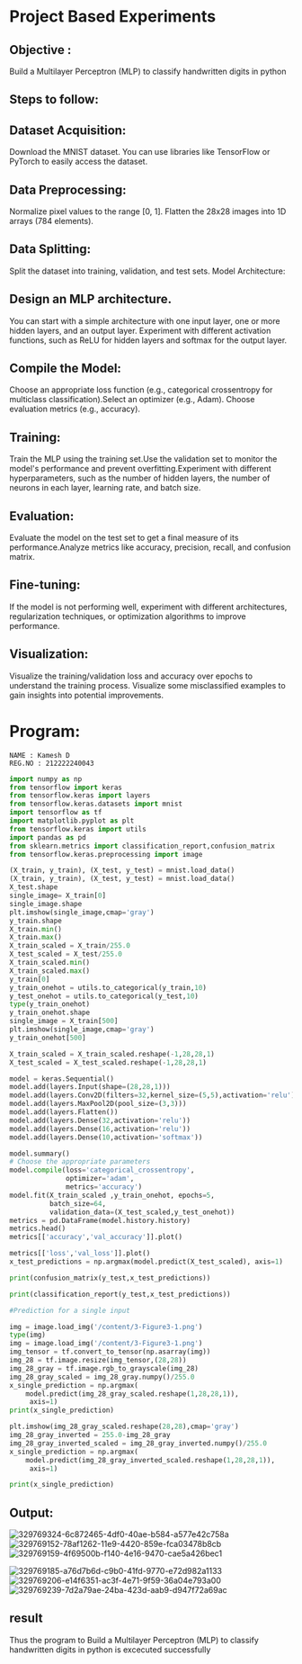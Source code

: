 # Project Based Experiments
## Objective :
 Build a Multilayer Perceptron (MLP) to classify handwritten digits in python
## Steps to follow:
## Dataset Acquisition:
Download the MNIST dataset. You can use libraries like TensorFlow or PyTorch to easily access the dataset.
## Data Preprocessing:
Normalize pixel values to the range [0, 1].
Flatten the 28x28 images into 1D arrays (784 elements).
## Data Splitting:

Split the dataset into training, validation, and test sets.
Model Architecture:
## Design an MLP architecture. 
You can start with a simple architecture with one input layer, one or more hidden layers, and an output layer.
Experiment with different activation functions, such as ReLU for hidden layers and softmax for the output layer.
## Compile the Model:
Choose an appropriate loss function (e.g., categorical crossentropy for multiclass classification).Select an optimizer (e.g., Adam).
Choose evaluation metrics (e.g., accuracy).
## Training:
Train the MLP using the training set.Use the validation set to monitor the model's performance and prevent overfitting.Experiment with different hyperparameters, such as the number of hidden layers, the number of neurons in each layer, learning rate, and batch size.
## Evaluation:

Evaluate the model on the test set to get a final measure of its performance.Analyze metrics like accuracy, precision, recall, and confusion matrix.
## Fine-tuning:
If the model is not performing well, experiment with different architectures, regularization techniques, or optimization algorithms to improve performance.
## Visualization:
Visualize the training/validation loss and accuracy over epochs to understand the training process. Visualize some misclassified examples to gain insights into potential improvements.

# Program:
```
NAME : Kamesh D
REG.NO : 212222240043
```
```py
import numpy as np
from tensorflow import keras
from tensorflow.keras import layers
from tensorflow.keras.datasets import mnist
import tensorflow as tf
import matplotlib.pyplot as plt
from tensorflow.keras import utils
import pandas as pd
from sklearn.metrics import classification_report,confusion_matrix
from tensorflow.keras.preprocessing import image

(X_train, y_train), (X_test, y_test) = mnist.load_data()
(X_train, y_train), (X_test, y_test) = mnist.load_data()
X_test.shape
single_image= X_train[0]
single_image.shape
plt.imshow(single_image,cmap='gray')
y_train.shape
X_train.min()
X_train.max()
X_train_scaled = X_train/255.0
X_test_scaled = X_test/255.0
X_train_scaled.min()
X_train_scaled.max()
y_train[0]
y_train_onehot = utils.to_categorical(y_train,10)
y_test_onehot = utils.to_categorical(y_test,10)
type(y_train_onehot)
y_train_onehot.shape
single_image = X_train[500]
plt.imshow(single_image,cmap='gray')
y_train_onehot[500]

X_train_scaled = X_train_scaled.reshape(-1,28,28,1)
X_test_scaled = X_test_scaled.reshape(-1,28,28,1)

model = keras.Sequential()
model.add(layers.Input(shape=(28,28,1)))
model.add(layers.Conv2D(filters=32,kernel_size=(5,5),activation='relu'))
model.add(layers.MaxPool2D(pool_size=(3,3)))
model.add(layers.Flatten())
model.add(layers.Dense(32,activation='relu'))
model.add(layers.Dense(16,activation='relu'))
model.add(layers.Dense(10,activation='softmax'))

model.summary()
# Choose the appropriate parameters
model.compile(loss='categorical_crossentropy',
              optimizer='adam',
              metrics='accuracy')
model.fit(X_train_scaled ,y_train_onehot, epochs=5,
          batch_size=64,
          validation_data=(X_test_scaled,y_test_onehot))
metrics = pd.DataFrame(model.history.history)
metrics.head()
metrics[['accuracy','val_accuracy']].plot()

metrics[['loss','val_loss']].plot()
x_test_predictions = np.argmax(model.predict(X_test_scaled), axis=1)

print(confusion_matrix(y_test,x_test_predictions))

print(classification_report(y_test,x_test_predictions))

#Prediction for a single input

img = image.load_img('/content/3-Figure3-1.png')
type(img)
img = image.load_img('/content/3-Figure3-1.png')
img_tensor = tf.convert_to_tensor(np.asarray(img))
img_28 = tf.image.resize(img_tensor,(28,28))
img_28_gray = tf.image.rgb_to_grayscale(img_28)
img_28_gray_scaled = img_28_gray.numpy()/255.0
x_single_prediction = np.argmax(
    model.predict(img_28_gray_scaled.reshape(1,28,28,1)),
     axis=1)
print(x_single_prediction)

plt.imshow(img_28_gray_scaled.reshape(28,28),cmap='gray')
img_28_gray_inverted = 255.0-img_28_gray
img_28_gray_inverted_scaled = img_28_gray_inverted.numpy()/255.0
x_single_prediction = np.argmax(
    model.predict(img_28_gray_inverted_scaled.reshape(1,28,28,1)),
     axis=1)

print(x_single_prediction)
```

## Output:
![329769324-6c872465-4df0-40ae-b584-a577e42c758a](https://github.com/Aravindsamy04/NN-Project-Based-Experiment/assets/113497037/dc516a7a-ea76-4a1f-b3b8-f9fb9cfdea03)
![329769152-78af1262-11e9-4420-859e-fca03478b8cb](https://github.com/Aravindsamy04/NN-Project-Based-Experiment/assets/113497037/a9dcdcd5-a306-40f3-9bc3-cb307af16cb9)
![329769159-4f69500b-f140-4e16-9470-cae5a426bec1](https://github.com/Aravindsamy04/NN-Project-Based-Experiment/assets/113497037/66cb193b-71d2-4705-bf97-e7ea81dcfd9a)

![329769185-a76d7b6d-c9b0-41fd-9770-e72d982a1133](https://github.com/Aravindsamy04/NN-Project-Based-Experiment/assets/113497037/f9967b38-9c6a-4b9a-a8ce-3b629c42a90a)
![329769206-e14f6351-ac3f-4e71-9f59-36a04e793a00](https://github.com/Aravindsamy04/NN-Project-Based-Experiment/assets/113497037/11631c22-2e28-4141-b5d4-84ba9c8a0727)
![329769239-7d2a79ae-24ba-423d-aab9-d947f72a69ac](https://github.com/Aravindsamy04/NN-Project-Based-Experiment/assets/113497037/5ace1a20-3f84-450b-a683-a60d5a2bc98f)










## result
 Thus the program to Build a Multilayer Perceptron (MLP) to classify handwritten digits in python is excecuted successfully
